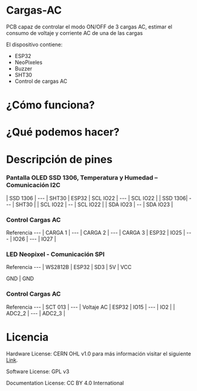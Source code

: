 # Cargas-AC
PCB capaz de controlar el modo ON/OFF de 3 cargas AC, estimar el consumo de voltaje y corriente AC de una de las cargas

El dispositivo contiene:

- ESP32
- NeoPixeles
- Buzzer
- SHT30
- Control de cargas AC

# ¿Cómo funciona?



# ¿Qué podemos hacer?




# Descripción de pines 

### Pantalla OLED SSD 1306, Temperatura y Humedad – Comunicación I2C
| SSD 1306 | --- | SHT30 |
ESP32            | SCL IO22 | --- | SCL IO22 |
| SSD 1306| --- | SHT30 | 
| SCL IO22 | -- | SCL IO22 |
| SDA IO23 | -- | SDA IO23 |

### Control Cargas AC 
Referencia --- | CARGA 1 | --- | CARGA 2 | --- | CARGA 3 |
ESP32          |  IO25   | --- |  IO26   | --- |  IO27   | 

### LED Neopixel - Comunicación SPI
Referencia --- | WS2812B | 
ESP32            |   SD3   |
5V | VCC 

GND | GND


### Control Cargas AC 
Referencia --- | SCT 013 | --- | Voltaje AC |
ESP32          |  IO15   | --- |     IO2    |
               | ADC2_2  | --- |   ADC2_3   |
# Licencia

Hardware License: CERN OHL v1.0 para más información visitar el siguiente [Link][CERN_v1].

[CERN_v1]: https://ohwr.org/project/cernohl/wikis/Documents/CERN-OHL-version-1.2

Software License: GPL v3

Documentation License: CC BY 4.0 International
